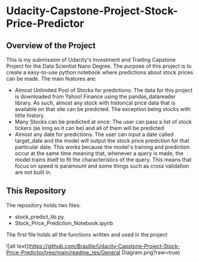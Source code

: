 # Udacity-Capstone-Project-Stock-Price-Predictor



## Overview of the Project
This is my submission of Udacity's Investment and Trading Capstone Project for the Data Scientist Nano Degree. The purpose of this project is to create a easy-to-use python notebook where predictions about stock prices can be made. The main features are:
  - Almost Unlimited Pool of Stocks for predictions: The data for this project is downloaded from Yahoo! Finance using the pandas_datareader library. As such, almost any stock with historical price data that is available on that site can be predicted. The exception being stocks with little history. 
  - Many Stocks can be predicted at once: The user can pass a list of stock tickers (as long as it can be) and all of them will be predicted
  - Almost any date for predictions: The user can input a date called target_date and the model will output the stock price prediction for that particular date. This works because the model's training and prediction occur at the same time meaning that, whenever a query is made, the model trains itself to fit the characteristics of the query. This means that focus on speed is paramount and some things such as cross validation are not built in.

## This Repository

The repository holds two files:
  - stock_predict_lib.py
  - Stock_Price_Prediction_Notebook.ipynb

The first file holds all the functions written and used in the project

![alt text](https://github.com/Braullie/Udacity-Capstone-Project-Stock-Price-Predictor/tree/main/readme_res/General Diagram.png?raw=true)
